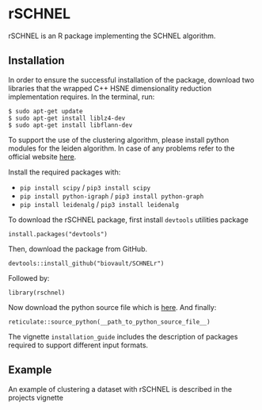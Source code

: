 
# rSCHNEL

rSCHNEL is an R package implementing the SCHNEL algorithm.

## Installation

In order to ensure the successful installation of the package, download two libraries that the wrapped C++ HSNE dimensionality reduction implementation requires. 
In the terminal, run:
```
$ sudo apt-get update
$ sudo apt-get install liblz4-dev
$ sudo apt-get install libflann-dev
```

To support the use of the clustering algorithm, please install python modules for the leiden algorithm.
In case of any problems refer to the official website [here](https://cran.r-project.org/web/packages/leiden/vignettes/run_leiden.html).

Install the required packages with:
- `pip install scipy` / `pip3 install scipy`
- `pip install python-igraph` / `pip3 install python-graph`
- `pip install leidenalg` / `pip3 install leidenalg`

To download the rSCHNEL package, first install `devtools` utilities package
```
install.packages("devtools")
```

Then, download the package from GitHub.
```
devtools::install_github("biovault/SCHNELr")
```

Followed by:
```
library(rschnel)
```

Now download the python source file which is [here](https://github.com/biovault/SCHNELr/blob/parser_in_python/py/src_clustering_HSNE_parser.py). 
And finally:
```
reticulate::source_python(__path_to_python_source_file__)
```

The vignette `installation_guide` includes the description of packages required to support different input formats. 

## Example
An example of clustering a dataset with rSCHNEL is described in the projects vignette 